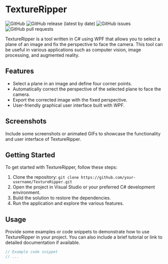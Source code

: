# TextureRipper

![GitHub](https://img.shields.io/github/license/nnmarcoo/TextureRipper)
![GitHub release (latest by date)](https://img.shields.io/github/v/release/nnmarcoo/TextureRipper)
![GitHub issues](https://img.shields.io/github/issues/nnmarcoo/TextureRipper)
![GitHub pull requests](https://img.shields.io/github/issues-pr/nnmarcoo/TextureRipper)

TextureRipper is a tool written in C# using WPF that allows you to select a plane of an image and fix the perspective to face the camera. This tool can be useful in various applications such as computer vision, image processing, and augmented reality.

## Features

- Select a plane in an image and define four corner points.
- Automatically correct the perspective of the selected plane to face the camera.
- Export the corrected image with the fixed perspective.
- User-friendly graphical user interface built with WPF.

## Screenshots

Include some screenshots or animated GIFs to showcase the functionality and user interface of TextureRipper.

## Getting Started

To get started with TextureRipper, follow these steps:

1. Clone the repository: `git clone https://github.com/your-username/TextureRipper.git`
2. Open the project in Visual Studio or your preferred C# development environment.
3. Build the solution to restore the dependencies.
4. Run the application and explore the various features.

## Usage

Provide some examples or code snippets to demonstrate how to use TextureRipper in your project. You can also include a brief tutorial or link to detailed documentation if available.

```csharp
// Example code snippet
// ...
